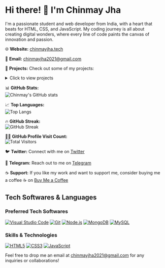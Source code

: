 # Hi there! 👋 I'm Chinmay Jha

I'm a passionate student and web developer from India, with a heart that beats for HTML, CSS, and JavaScript. My coding journey is all about creating digital wonders, where every line of code paints the canvas of innovation and passion.

🌐 **Website:** [chinmayjha.tech](https://chinmayjha.tech)

📧 **Email:** [chinmayjha2021@gmail.com](mailto:chinmayjha2021@gmail.com)

🔭 **Projects:** Check out some of my projects:

<details>
  <summary>Click to view projects</summary>
  
  - [Responsive Landing Page](https://github.com/chinmayjha/Responsive-Landing-Page)
  - [Responsive Navigation Bar](https://github.com/chinmayjha/Responsive-navigation-bar)
  - [Google Clone](https://github.com/chinmayjha/Google-clone)
  - [Netflix Login Page Clone](https://github.com/chinmayjha/Netflix-login-page-clone)
  - [Technoblade Tribute](https://github.com/chinmayjha/Technoblade-Tribute)
  - [Live date and Time](https://github.com/chinmayjha/Live-time)
  - 🌟 [Explore more projects on GitHub](https://github.com/chinmayjha?tab=repositories) 🌟
  - ✨ [View my CodePen projects](https://codepen.io/itschinmayjha) ✨
  <!-- You can add more projects -->
</details>



📊 **GitHub Stats:**  
![Chinmay's GitHub stats](https://github-readme-stats.vercel.app/api?username=chinmayjha&show_icons=true&theme=radical)

📈 **Top Languages:**  
![Top Langs](https://github-readme-stats.vercel.app/api/top-langs/?username=chinmayjha&theme=tokyonight&hide_border=false&include_all_commits=true&count_private=true&layout=compact)

🔥 **GitHub Streak:**  
![GitHub Streak](https://github-readme-streak-stats.herokuapp.com/?user=chinmayjha&theme=tokyonight&hide_border=false)

👨‍💻 **GitHub Profile Visit Count:**  
![Total Visitors](https://visitcount.itsvg.in/api?id=Chinmay&label=Total%20Visitors&color=8&icon=2&pretty=true)

🐦 **Twitter:** Connect with me on [Twitter](https://twitter.com/itschinmayjha)

🤖 **Telegram:** Reach out to me on [Telegram](https://t.me/chinmayjha)

☕ **Support:** If you like my work and want to support me, consider buying me a coffee ☕️ on [Buy Me a Coffee](https://buymeacoffee.com/chinmayjha)

## Tech Softwares & Languages

### Preferred Tech Softwares
[![Visual Studio Code](https://img.shields.io/badge/Visual_Studio_Code-007ACC?style=for-the-badge&logo=visual-studio-code&logoColor=white)](https://code.visualstudio.com/)
[![Git](https://img.shields.io/badge/Git-F05032?style=for-the-badge&logo=git&logoColor=white)](https://git-scm.com/)
[![Node.js](https://img.shields.io/badge/Node.js-339933?style=for-the-badge&logo=node.js&logoColor=white)](https://nodejs.org/)
[![MongoDB](https://img.shields.io/badge/MongoDB-47A248?style=for-the-badge&logo=mongodb&logoColor=white)](https://www.mongodb.com/)
[![MySQL](https://img.shields.io/badge/MySQL-4479A1?style=for-the-badge&logo=mysql&logoColor=white)](https://www.mysql.com/)

### Skills & Technologies
[![HTML5](https://img.shields.io/badge/HTML5-E34F26?style=for-the-badge&logo=html5&logoColor=white)](https://developer.mozilla.org/en-US/docs/Web/Guide/HTML/HTML5)
[![CSS3](https://img.shields.io/badge/CSS3-1572B6?style=for-the-badge&logo=css3&logoColor=white)](https://developer.mozilla.org/en-US/docs/Web/CSS)
[![JavaScript](https://img.shields.io/badge/JavaScript-F7DF1E?style=for-the-badge&logo=javascript&logoColor=black)](https://developer.mozilla.org/en-US/docs/Web/JavaScript)

Feel free to drop me an email at [chinmayjha2021@gmail.com](mailto:chinmayjha2021@gmail.com) for any inquiries or collaborations!
